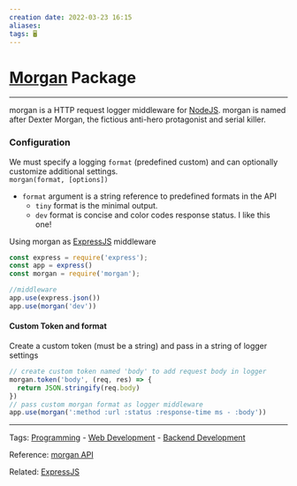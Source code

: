 ```yaml
---
creation date: 2022-03-23 16:15
aliases: 
tags: 🖥️
---
```


# [Morgan](Morgan.md) Package
---
morgan is a HTTP request logger middleware for [NodeJS](./notes/NodeJS.md). morgan is named after Dexter Morgan, the fictious anti-hero protagonist and serial killer.

### Configuration
We must specify a logging `format` (predefined custom) and can optionally customize additional settings.   
`morgan(format, [options])`
- `format` argument is a string reference to predefined formats in the API
	- `tiny` format is the minimal output. 
	- `dev` format is concise and color codes response status. I like this one! 

Using morgan as [ExpressJS](./notes/ExpressJS.md) middleware
```js
const express = require('express');
const app = express()
const morgan = require('morgan');

//middleware
app.use(express.json())
app.use(morgan('dev'))
```

#### Custom Token and format
Create a custom token (must be a string) and pass in a string of logger settings
```js
// create custom token named 'body' to add request body in logger
morgan.token('body', (req, res) => {
  return JSON.stringify(req.body)
})
// pass custom morgan format as logger middleware 
app.use(morgan(':method :url :status :response-time ms - :body'))

```
---
Tags: [Programming](Programming.md) - [Web Development](Web%20Development.md) - [Backend Development](Backend%20Development.md)

Reference: [morgan API](https://www.npmjs.com/package/morgan)

Related: [ExpressJS](./notes/ExpressJS.md)
